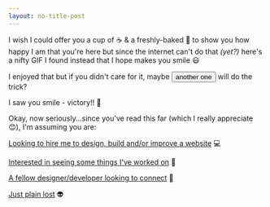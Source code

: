 ```yaml
---
layout: no-title-post
---
```

I wish I could offer you a cup of ☕️ & a freshly-baked 🍩 to show you how happy I am that you're here but since the internet can't do that *(yet?)* here's a nifty GIF I found instead that I hope makes you smile 😃     

<div id="catgif"></div>

I enjoyed that but if you didn't care for it, maybe <button class="button" onclick="catgif('#catgif')"> another one </button> will do the trick?     


I saw you smile - victory!! 🎉     


Okay, now seriously...since you've read this far (which I really appreciate 😊), I'm assuming you are:


[Looking to hire me to design, build and/or improve a website](LinkToInquiryContactForm) 💻   


[Interested in seeing some things I've worked on](LinkToWork) 👀   


[A fellow designer/developer looking to connect](LinkToBlogSocialMedia) 💬   


[Just plain lost](LinkToReadingList) 👽   
